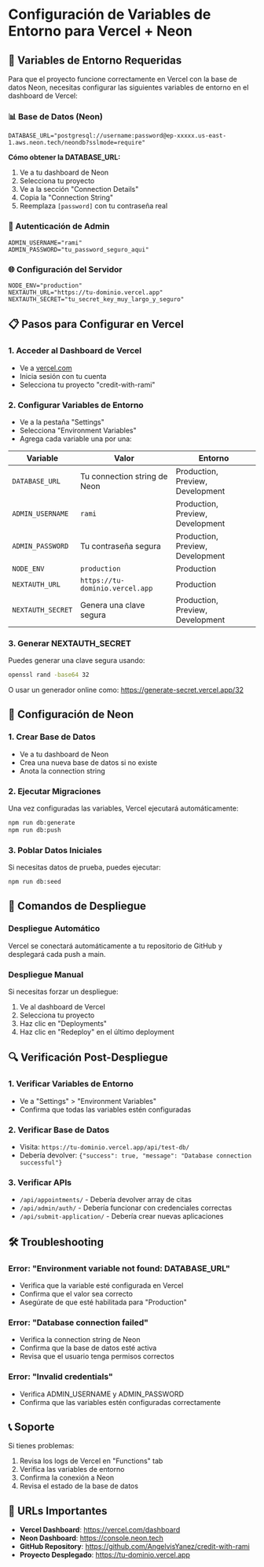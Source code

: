 # Configuración de Variables de Entorno para Vercel + Neon

## 🚀 Variables de Entorno Requeridas

Para que el proyecto funcione correctamente en Vercel con la base de datos Neon, necesitas configurar las siguientes variables de entorno en el dashboard de Vercel:

### 📊 Base de Datos (Neon)

```env
DATABASE_URL="postgresql://username:password@ep-xxxxx.us-east-1.aws.neon.tech/neondb?sslmode=require"
```

**Cómo obtener la DATABASE_URL:**
1. Ve a tu dashboard de Neon
2. Selecciona tu proyecto
3. Ve a la sección "Connection Details"
4. Copia la "Connection String"
5. Reemplaza `[password]` con tu contraseña real

### 🔐 Autenticación de Admin

```env
ADMIN_USERNAME="rami"
ADMIN_PASSWORD="tu_password_seguro_aqui"
```

### 🌐 Configuración del Servidor

```env
NODE_ENV="production"
NEXTAUTH_URL="https://tu-dominio.vercel.app"
NEXTAUTH_SECRET="tu_secret_key_muy_largo_y_seguro"
```

## 📋 Pasos para Configurar en Vercel

### 1. Acceder al Dashboard de Vercel
- Ve a [vercel.com](https://vercel.com)
- Inicia sesión con tu cuenta
- Selecciona tu proyecto "credit-with-rami"

### 2. Configurar Variables de Entorno
- Ve a la pestaña "Settings"
- Selecciona "Environment Variables"
- Agrega cada variable una por una:

| Variable | Valor | Entorno |
|----------|-------|---------|
| `DATABASE_URL` | Tu connection string de Neon | Production, Preview, Development |
| `ADMIN_USERNAME` | `rami` | Production, Preview, Development |
| `ADMIN_PASSWORD` | Tu contraseña segura | Production, Preview, Development |
| `NODE_ENV` | `production` | Production |
| `NEXTAUTH_URL` | `https://tu-dominio.vercel.app` | Production |
| `NEXTAUTH_SECRET` | Genera una clave segura | Production, Preview, Development |

### 3. Generar NEXTAUTH_SECRET
Puedes generar una clave segura usando:
```bash
openssl rand -base64 32
```

O usar un generador online como: https://generate-secret.vercel.app/32

## 🔧 Configuración de Neon

### 1. Crear Base de Datos
- Ve a tu dashboard de Neon
- Crea una nueva base de datos si no existe
- Anota la connection string

### 2. Ejecutar Migraciones
Una vez configuradas las variables, Vercel ejecutará automáticamente:
```bash
npm run db:generate
npm run db:push
```

### 3. Poblar Datos Iniciales
Si necesitas datos de prueba, puedes ejecutar:
```bash
npm run db:seed
```

## 🚀 Comandos de Despliegue

### Despliegue Automático
Vercel se conectará automáticamente a tu repositorio de GitHub y desplegará cada push a main.

### Despliegue Manual
Si necesitas forzar un despliegue:
1. Ve al dashboard de Vercel
2. Selecciona tu proyecto
3. Haz clic en "Deployments"
4. Haz clic en "Redeploy" en el último deployment

## 🔍 Verificación Post-Despliegue

### 1. Verificar Variables de Entorno
- Ve a "Settings" > "Environment Variables"
- Confirma que todas las variables estén configuradas

### 2. Verificar Base de Datos
- Visita: `https://tu-dominio.vercel.app/api/test-db/`
- Debería devolver: `{"success": true, "message": "Database connection successful"}`

### 3. Verificar APIs
- `/api/appointments/` - Debería devolver array de citas
- `/api/admin/auth/` - Debería funcionar con credenciales correctas
- `/api/submit-application/` - Debería crear nuevas aplicaciones

## 🛠️ Troubleshooting

### Error: "Environment variable not found: DATABASE_URL"
- Verifica que la variable esté configurada en Vercel
- Confirma que el valor sea correcto
- Asegúrate de que esté habilitada para "Production"

### Error: "Database connection failed"
- Verifica la connection string de Neon
- Confirma que la base de datos esté activa
- Revisa que el usuario tenga permisos correctos

### Error: "Invalid credentials"
- Verifica ADMIN_USERNAME y ADMIN_PASSWORD
- Confirma que las variables estén configuradas correctamente

## 📞 Soporte

Si tienes problemas:
1. Revisa los logs de Vercel en "Functions" tab
2. Verifica las variables de entorno
3. Confirma la conexión a Neon
4. Revisa el estado de la base de datos

## 🎯 URLs Importantes

- **Vercel Dashboard**: https://vercel.com/dashboard
- **Neon Dashboard**: https://console.neon.tech
- **GitHub Repository**: https://github.com/AngelvisYanez/credit-with-rami
- **Proyecto Desplegado**: https://tu-dominio.vercel.app
